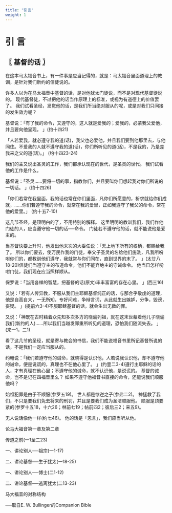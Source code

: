 ```yaml
---
title: "引言"
weight: 1
---
```


# 引 言


## 〖 基督的话 〗

在这本马太福音书上，有一件事是应当记得的，就是：马太福音里面道理上的教训，是针对我们新约的信徒说的。

许多人以为在马太福音中基督的话，是对他犹太门徒说，而不是对现代基督徒说的。
现代基督徒，不过把他的话当作原理上的标准，或视为有道德上的价值罢了。
我们试看圣经，发觉他的话，是我们所当绝对服从的呢，或是对我们只间接的发生效力呢？

基督说：「有了我的命令，又遵守的，这人就是爱我的；爱我的，必蒙我父爱他，并且要向他显现。
」(约十四21)

「人若爱我，就必遵守我的道(话)，我父也必爱他，并且我们要到他那里去，与他同住。不爱我的人就不遵守我的道(话)，你们所听见的道(话)，不是我的，乃是差我来之父的道(话)。」
(约十四23-24)

我们的主又说出圣灵的工作，我们都承认现在的世代，是圣灵的世代。
我们试看他的工作是什么。

基督说：「圣灵……要将一切的事，指教你们，并且要叫你们想起我对你们所说的一切话。
」(约十四26)

「你们若常在我里面，我的话也常在你们里面，凡你们所愿意的，祈求就给你们成就，……你们若遵守我的命令，就常在我的爱里，正如我遵守了我父的命令，常在他的爱里。」
(约十五7-10)

这几节圣经，是顶明白的了，不用特别的解释。
这里明明的教训我们，我们作他门徒的人，应当遵守他一切的话──命令。
门徒若不遵守他的话，就不能说他是爱主的。

当基督快要上升时，他发出他末次的大委任说：「天上地下所有的权柄，都赐给我了。
所以你们要去，使万民作我的门徒，奉父子圣灵的名给他们施洗，凡我所吩咐你们的，都教训他们遵守，我就常与你们同在，直到世界的末了。
」(太廿八18-20)信徒们当遵守主的布道命令，他们不能弃绝主的守诫命令。
他当日怎样吩咐门徒，我们现在应当照样顺从。

保罗说：「当用各样的智慧，把基督的话(原文)丰丰富富的存在心里。
」(西三16)

又说：「若有人传异教，不服从我们主耶稣基督纯正的话，与那合乎敬虔的道理，他是自高自大，一无所知，专好问难，争辩言词，从此就生出嫉妒，分争，毁谤，妄疑。
」(提前六3-4)不服耶稣基督的话，就会生出无数的罪。

又说：「神既在古时藉着众先知多次多方的晓谕列祖，就在这末世藉着他儿子晓谕我们(新约的人)……所以我们当越发郑重所听见的道理，恐怕我们随流失去。
」(来一1，二1)

看了这几节的圣经，就是寄与教会的书信，我们不能说福音书里所记基督所说的话，不是我们一定应当服从的。

约翰说：「我们若遵守他的诫命，就晓得是认识他，人若说我认识他，却不遵守他的诫命，便是说谎的，真理也不在他心里了。
」(约壹二3-4)遵行主耶稣的话的人，才有真理在他心里；不遵守他的诫命，就不认识他，是说谎的。
基督的诫命，岂不是记在四福音里么？
如果不遵守他福音书直接的命令，还能说我们顺服他吗？

始祖犯罪是由于不顺服(参罗五19)。
世人都是悖逆之子(参弗二2)。
神拯救了我们，不只是要我们免去将来的刑罚，并且是要我们成为圣洁顺服他。
顺服是顶要紧的(参罗十五18，十六26；林前七19；帖前四2；彼后三2；来五9)。

无人说话像他一样(约七46)。
他的话是「恩言」，我们应当听从他。

论马大福音第一章及第二章

传道之前(一1至二23)

一、讲论别人──祖宗(一1-17)

二、讲论基督──生于犹太(一18-25)

一、讲论别人──博士(二1-12)

二、讲论基督──逃离犹太(二13-23)

马大福音的对称结构

──取自E. W. Bullinger的Companion Bible
